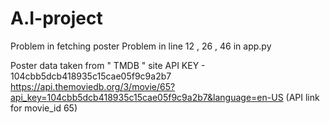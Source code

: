 # A.I-project
Problem in fetching poster 
Problem in line 12 , 26 , 46 in app.py

Poster data taken from " TMDB " site
API KEY - 104cbb5dcb418935c15cae05f9c9a2b7
https://api.themoviedb.org/3/movie/65?api_key=104cbb5dcb418935c15cae05f9c9a2b7&language=en-US    (API link for movie_id 65)
